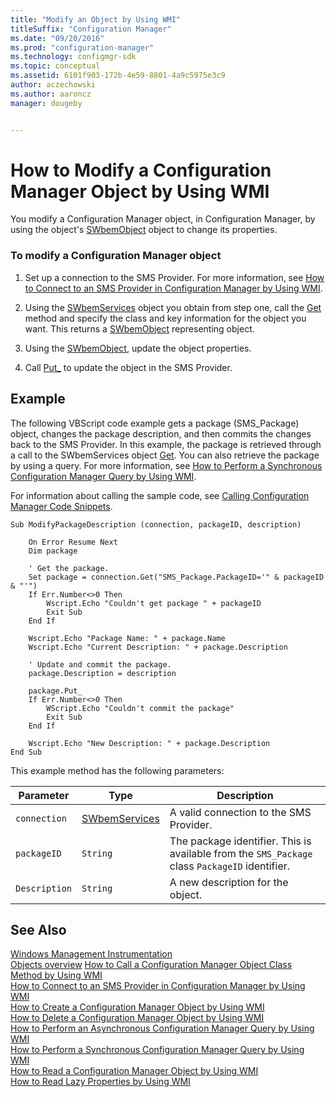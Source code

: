 ```yaml
---
title: "Modify an Object by Using WMI"
titleSuffix: "Configuration Manager"
ms.date: "09/20/2016"
ms.prod: "configuration-manager"
ms.technology: configmgr-sdk
ms.topic: conceptual
ms.assetid: 6101f903-172b-4e59-8801-4a9c5975e3c9
author: aczechowski
ms.author: aaroncz
manager: dougeby


---
```

# How to Modify a Configuration Manager Object by Using WMI
You modify a Configuration Manager object, in Configuration Manager, by using the object's [SWbemObject](https://msdn.microsoft.com/library/aa393741.aspx) object to change its properties.  

### To modify a Configuration Manager object  

1.  Set up a connection to the SMS Provider. For more information, see [How to Connect to an SMS Provider in Configuration Manager by Using WMI](../../../develop/core/understand/how-to-connect-to-an-sms-provider-in-configuration-manager-by-using-wmi.md).  

2.  Using the [SWbemServices](https://msdn.microsoft.com/library/aa393854.aspx) object you obtain from step one, call the [Get](https://msdn.microsoft.com/library/aa393868.aspx) method and specify the class and key information for the object you want. This returns a [SWbemObject](https://msdn.microsoft.com/library/aa393741.aspx) representing object.  

3.  Using the [SWbemObject](https://msdn.microsoft.com/library/aa393741.aspx), update the object properties.  

4.  Call [Put_](https://msdn.microsoft.com/library/aa393783.aspx) to update the object in the SMS Provider.  

## Example  
 The following VBScript code example gets a package (SMS_Package) object, changes the package description, and then commits the changes back to the SMS Provider. In this example, the package is retrieved through a call to the SWbemServices object [Get](https://msdn.microsoft.com/library/aa393868.aspx). You can also retrieve the package by using a query. For more information, see [How to Perform a Synchronous Configuration Manager Query by Using WMI](../../../develop/core/understand/how-to-perform-a-synchronous-configuration-manager-query-by-using-wmi.md).  

 For information about calling the sample code, see [Calling Configuration Manager Code Snippets](../../../develop/core/understand/calling-code-snippets.md).  

```vbs  
Sub ModifyPackageDescription (connection, packageID, description)  

    On Error Resume Next   
    Dim package  

    ' Get the package.  
    Set package = connection.Get("SMS_Package.PackageID='" & packageID & "'")  
    If Err.Number<>0 Then  
        Wscript.Echo "Couldn't get package " + packageID  
        Exit Sub  
    End If  

    Wscript.Echo "Package Name: " + package.Name  
    Wscript.Echo "Current Description: " + package.Description  

    ' Update and commit the package.  
    package.Description = description  

    package.Put_  
    If Err.Number<>0 Then  
        WScript.Echo "Couldn't commit the package"  
        Exit Sub  
    End If  

    Wscript.Echo "New Description: " + package.Description  
End Sub  
```  

 This example method has the following parameters:  

|Parameter|Type|Description|  
|---------------|----------|-----------------|  
|`connection`|[SWbemServices](https://msdn.microsoft.com/library/aa393854.aspx)|A valid connection to the SMS Provider.|  
|`packageID`|`String`|The package identifier. This is available from the `SMS_Package` class `PackageID` identifier.|  
|`Description`|`String`|A new description for the object.|  

## See Also  
 [Windows Management Instrumentation](/windows/win32/wmisdk/wmi-start-page)   
 [Objects overview](configuration-manager-objects-overview.md)
 [How to Call a Configuration Manager Object Class Method by Using WMI](../../../develop/core/understand/how-to-call-a-configuration-manager-object-class-method-by-using-wmi.md)   
 [How to Connect to an SMS Provider in Configuration Manager by Using WMI](../../../develop/core/understand/how-to-connect-to-an-sms-provider-in-configuration-manager-by-using-wmi.md)   
 [How to Create a Configuration Manager Object by Using WMI](../../../develop/core/understand/how-to-create-a-configuration-manager-object-by-using-wmi.md)   
 [How to Delete a Configuration Manager Object by Using WMI](../../../develop/core/understand/how-to-delete-a-configuration-manager-object-by-using-wmi.md)   
 [How to Perform an Asynchronous Configuration Manager Query by Using WMI](../../../develop/core/understand/how-to-perform-an-asynchronous-configuration-manager-query-by-using-wmi.md)   
 [How to Perform a Synchronous Configuration Manager Query by Using WMI](../../../develop/core/understand/how-to-perform-a-synchronous-configuration-manager-query-by-using-wmi.md)   
 [How to Read a Configuration Manager Object by Using WMI](../../../develop/core/understand/how-to-read-a-configuration-manager-object-by-using-wmi.md)   
 [How to Read Lazy Properties by Using WMI](../../../develop/core/understand/how-to-read-lazy-properties-by-using-wmi.md)   
